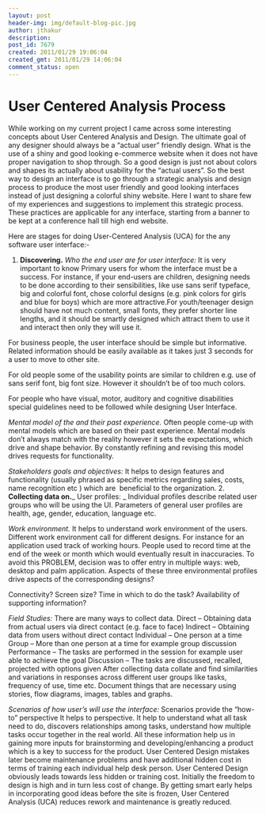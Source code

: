 ```yaml
---
layout: post
header-img: img/default-blog-pic.jpg
author: jthakur
description: 
post_id: 7679
created: 2011/01/29 19:06:04
created_gmt: 2011/01/29 14:06:04
comment_status: open
---
```


# User Centered Analysis Process

While working on my current project I came across some interesting concepts about User Centered Analysis and Design. The ultimate goal of any designer should always be a “actual user” friendly design. What is the use of a shiny and good looking e-commerce website when it does not have proper navigation to shop through. So a good design is just not about colors and shapes its actually about usability for the “actual users”. So the best way to design an interface is to go through a strategic analysis and design process to produce the most user friendly and good looking interfaces instead of just designing a colorful shiny website. Here I want to share few of my experiences and suggestions to implement this strategic process. These practices are applicable for any interface, starting from a banner to be kept at a conference hall till high end website.

Here are stages for doing User-Centered Analysis (UCA) for the any software user interface:- 

  1. **Discovering.** _Who the end user are for user interface:_ It is very important to know Primary users for whom the interface must be a success. For instance, if your end-users are children, designing needs to be done according to their sensibilities, like use sans serif typeface, big and colorful font, chose colorful designs (e.g. pink colors for girls and blue for boys) which are more attractive.For youth/teenager design should have not much content, small fonts, they prefer shorter line lengths, and it should be smartly designed which attract them to use it and interact then only they will use it.

For business people, the user interface should be simple but informative. Related information should be easily available as it takes just 3 seconds for a user to move to other site.

For old people some of the usability points are similar to children e.g. use of sans serif font, big font size. However it shouldn’t be of too much colors.

For people who have visual, motor, auditory and cognitive disabilities special guidelines need to be followed while designing User Interface.

_Mental model of the and their past experience._ Often people come-up with mental models which are based on their past experience. Mental models don’t always match with the reality however it sets the expectations, which drive and shape behavior. By constantly refining and revising this model drives requests for functionality.

_Stakeholders goals and objectives:_ It helps to design features and functionality (usually phrased as specific metrics regarding sales, costs, name recognition etc ) which are  beneficial to the organization.
  2. **Collecting data on.**_ User profiles: _ Individual profiles describe related user groups who will be using the UI. Parameters of general user profiles are health, age, gender, education, language etc.

_Work environment._ It helps to understand work environment of the users. Different work environment call for different designs. For instance for an application used track of working hours. People used to record time at the end of the week or month which would eventually result in inaccuracies. To avoid this PROBLEM, decision was to offer entry in multiple ways: web, desktop and palm application. Aspects of these three environmental profiles drive aspects of the corresponding designs?

Connectivity? Screen size? Time in which to do the task? Availability of supporting information?

_Field Studies:_ There are many ways to collect data. Direct – Obtaining data from actual users via direct contact (e.g. face to face) Indirect – Obtaining data from users without direct contact Individual – One person at a time Group – More than one person at a time for example group discussion Performance – The tasks are performed in the session for example user able to achieve the goal Discussion – The tasks are discussed, recalled, projected with options given After collecting data collate and find similarities and variations in responses across different user groups like tasks, frequency of use, time etc. Document things that are necessary using stories, flow diagrams, images, tables and graphs.

_Scenarios of how user’s will use the interface:_ Scenarios provide the “how-to” perspective It helps to perspective. It help to understand what all task need to do, discovers relationships among tasks, understand how multiple tasks occur together in the real world.
All these information help us in gaining more inputs for brainstorming and developing/enhancing a product which is a key to success for the product. User Centered Design mistakes later become maintenance problems and have additional hidden cost in terms of training each individual help desk person. User Centered Design obviously leads towards less hidden or training cost. Initially the freedom to design is high and in turn less cost of change. By getting smart early helps in incorporating good ideas before the site is frozen, User Centered Analysis (UCA) reduces rework and maintenance is greatly reduced. 

<!--[if gte mso 9